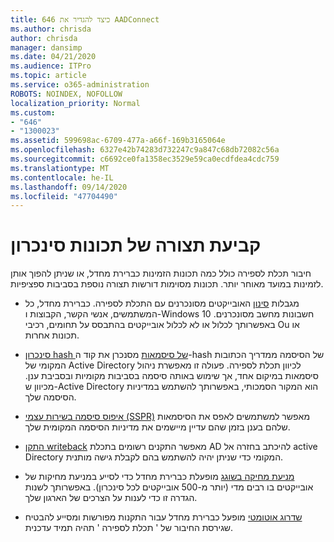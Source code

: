 ```yaml
---
title: 646 כיצד להגדיר את AADConnect
ms.author: chrisda
author: chrisda
manager: dansimp
ms.date: 04/21/2020
ms.audience: ITPro
ms.topic: article
ms.service: o365-administration
ROBOTS: NOINDEX, NOFOLLOW
localization_priority: Normal
ms.custom:
- "646"
- "1300023"
ms.assetid: 599698ac-6709-477a-a66f-169b3165064e
ms.openlocfilehash: 6327e42b74283d732247c9a847c68db72082c56a
ms.sourcegitcommit: c6692ce0fa1358ec3529e59ca0ecdfdea4cdc759
ms.translationtype: MT
ms.contentlocale: he-IL
ms.lasthandoff: 09/14/2020
ms.locfileid: "47704490"
---
```

# <a name="configure-sync-features"></a>קביעת תצורה של תכונות סינכרון

חיבור תכלת לספירה כולל כמה תכונות הזמינות כברירת מחדל, או שניתן להפוך אותן לזמינות במועד מאוחר יותר. תכונות מסוימות דורשות תצורה נוספת בסביבות ספציפיות.

- מגבלות [סינון](https://docs.microsoft.com/azure/active-directory/connect/active-directory-aadconnectsync-configure-filtering) האובייקטים מסונכרנים עם התכלת לספירה. כברירת מחדל, כל המשתמשים, אנשי הקשר, הקבוצות ו-Windows 10 חשבונות מחשב מסונכרנים. באפשרותך לכלול או לא לכלול אובייקטים בהתבסס על תחומים, רכיבי Ou או תכונות אחרות.

- [סינכרון hash של סיסמאות](https://docs.microsoft.com/azure/active-directory/connect/active-directory-aadconnectsync-implement-password-hash-synchronization) מסנכרן את קוד ה-hash של הסיסמה ממדריך הכתובות המקומי של Active Directory לכיוון תכלת לספירה. פעולה זו מאפשרת ניהול סיסמאות במיקום אחד, אך שימוש באותה סיסמה בסביבות מקומיות ובסביבת ענן. מכיוון ש-Active Directory הוא המקור הסמכותי, באפשרותך להשתמש במדיניות הסיסמה שלך.

- [איפוס סיסמה בשירות עצמי (SSPR)](https://docs.microsoft.com/azure/active-directory/authentication/quickstart-sspr) מאפשר למשתמשים לאפס את הסיסמאות שלהם בענן בזמן שהם עדיין מיישמים את מדיניות הסיסמה המקומית שלך.

- [התקן writeback](https://docs.microsoft.com/azure/active-directory/connect/active-directory-aadconnect-feature-device-writeback) מאפשר התקנים רשומים בתכלת AD להיכתב בחזרה אל active Directory המקומי כדי שניתן יהיה להשתמש בהם לקבלת גישה מותנית.

- [מניעת מחיקה בשוגג](https://docs.microsoft.com/azure/active-directory/connect/active-directory-aadconnectsync-feature-prevent-accidental-deletes) מופעלת כברירת מחדל כדי לסייע במניעת מחיקות של אובייקטים בו רבים מדי (יותר מ-500 אובייקטים לכל סינכרון). באפשרותך לשנות הגדרה זו כדי לענות על הצרכים של הארגון שלך.

- [שדרוג אוטומטי](https://docs.microsoft.com/azure/active-directory/connect/active-directory-aadconnect-feature-automatic-upgrade) מופעל כברירת מחדל עבור התקנות מפורשות ומסייע להבטיח שגירסת החיבור של ' תכלת לספירה ' תהיה תמיד עדכנית.

